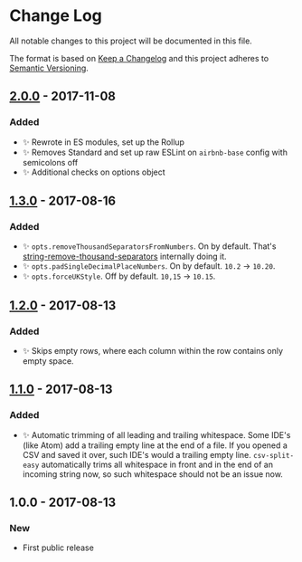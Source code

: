 # Change Log
All notable changes to this project will be documented in this file.

The format is based on [Keep a Changelog](http://keepachangelog.com/)
and this project adheres to [Semantic Versioning](http://semver.org/).

## [2.0.0] - 2017-11-08
### Added
- ✨ Rewrote in ES modules, set up the Rollup
- ✨ Removes Standard and set up raw ESLint on `airbnb-base` config with semicolons off
- ✨ Additional checks on options object

## [1.3.0] - 2017-08-16
### Added
- ✨ `opts.removeThousandSeparatorsFromNumbers`. On by default. That's [string-remove-thousand-separators](https://github.com/codsen/string-remove-thousand-separators) internally doing it.
- ✨ `opts.padSingleDecimalPlaceNumbers`. On by default. `10.2` → `10.20`.
- ✨ `opts.forceUKStyle`. Off by default. `10,15` → `10.15`.

## [1.2.0] - 2017-08-13
### Added
- ✨ Skips empty rows, where each column within the row contains only empty space.

## [1.1.0] - 2017-08-13
### Added
- ✨ Automatic trimming of all leading and trailing whitespace. Some IDE's (like Atom) add a trailing empty line at the end of a file. If you opened a CSV and saved it over, such IDE's would a trailing empty line. `csv-split-easy` automatically trims all whitespace in front and in the end of an incoming string now, so such whitespace should not be an issue now.

## 1.0.0 - 2017-08-13
### New
- First public release

[2.0.0]: https://github.com/codsen/csv-split-easy/compare/v1.3.0...v2.0.0
[1.3.0]: https://github.com/codsen/csv-split-easy/compare/v1.2.0...v1.3.0
[1.2.0]: https://github.com/codsen/csv-split-easy/compare/v1.1.0...v1.2.0
[1.1.0]: https://github.com/codsen/csv-split-easy/compare/v1.0.2...v1.1.0
